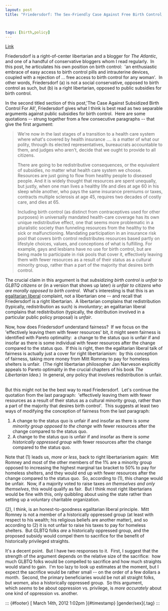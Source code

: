 ```yaml
---
layout: post
title: "Friedersdorf: The Sex-Friendly Case Against Free Birth Control, part I"



tags: [birth,policy]
---
```



[Link](http://www.theatlantic.com/politics/archive/2012/03/the-sex-friendly-case-against-free-birth-control/254281/)  

Friedersdorf is a right-of-center libertarian and a blogger for *The Atlantic*, and one of a handful of conservative bloggers whom I read regularly.  In this post, he articulates his own position on birth control:  'an enthusiastic embrace of easy access to birth control pills and intrauterine devices, coupled with a rejection of ... free access to birth control for any woman'.  In other words, Friedersdorf (a) is not a social conservative, opposed to birth control as such, but (b) is a right libertarian, opposed to public subsidies for birth control.  

In the second titled section of this post,'The Case Against Subsidized Birth Control For All', Friedersdorf gives what I think is best read as two separable arguments against public subsidies for birth control.  Here are some quotations -- strung together from a few consecutive paragraphs -- that give the first argument:  

> We're now in the last stages of a transition to a health care system where what's covered by health insurance .... is a matter of what our polity, through its elected representatives, bureaucrats accountable to them, and judges who aren't, decide that we ought to provide to all citizens.
>
> There are going to be redistributive consequences, or the equivalent of subsidies, no matter what health care system we choose. Resources are just going to flow from healthy people to diseased people. And it is widely thought that resources are spent unequally, but justly, when one man lives a healthy life and dies at age 60 in his sleep while another, who pays the same insurance premiums or taxes, contracts multiple sclerosis at age 45, requires two decades of costly care, and dies at 65.
>
> Including birth control (as distinct from contraceptives used for other purposes) in universally mandated health-care coverage has its own unique redistributive effect, one that seems more problematic in a pluralistic society than funneling resources from the healthy to the sick or malfunctioning. Mandating participation in an insurance risk pool that covers birth control redistributes resources based partly on lifestyle choices, values, and conceptions of what is fulfilling. For example, gays and lesbians have no use for birth control, but are being made to participate in risk pools that cover it, effectively leaving them with fewer resources as a result of their status as a cultural minority group, rather than a part of the majority that desires birth control.

The crucial claim in this argument is that *subsidizing birth control is unfair to GLBTQ citizens* or (in a version that shows up later) *is unfair to citizens who are morally opposed to birth control*.  What's interesting is that this is an [egalitarian liberal](http://plato.stanford.edu/entries/rawls/) complaint, not a libertarian one -- and recall that Friedersdorf is a right libertarian.  A libertarian complains that redistribution (typically, redistribution as such) is *involuntary*; an egalitarian liberal complains that redistribution (typically, the distribution involved in a particular public policy proposal) is *unfair*.  

Now, how does Friedersdorf understand fairness?  If we focus on the 'effectively leaving them with fewer resources' bit, it might seem fairness is identified with Pareto optimality:  a change to the status quo is unfair if and insofar as there is some individual with fewer resources after the change compared to the status quo.  If this is right, then the egalitarian liberal talk of fairness is actually just a cover for right libertarianism:  by this conception of fairness, taking more money from Mitt Romney to pay for homeless shelters is unfair.  (The right libertarian philosopher Jan Narveson explicitly appeals to Pareto optimality in the crucial chapters of his book *The Libertarian Idea*.)  In general, *any* policy that involves redistribution is unfair.  

But this might not be the best way to read Friedersdorf.  Let's continue the quotation from the last paragraph:  'effectively leaving them with fewer resources as a result of their status as a cultural minority group, rather than a part of the majority that desires birth control'.  This suggests at least two ways of modifying the conception of fairness from the last paragraph:  

1.  A change to the status quo is unfair if and insofar as there is *some minority group opposed to the change* with fewer resources after the change compared to the status quo.  
2.  A change to the status quo is unfair if and insofar as there is *some historically oppressed group* with fewer resources after the change compared to the status quo.  

Note that (1) leads us, *more or less*, back to right libertarianism again:  Mitt Romney and most of the other members of the 1% are a minority group opposed to increasing the highest marginal tax bracket to 50% to pay for homeless shelters, and they would end up with fewer resources after the change compared to the status quo.  So, according to (1), this change would be unfair.  Now, if a majority voted to raise taxes *on themselves and only themselves*, this would qualify as fair.  But I think most right libertarians would be fine with this, only quibbling about using the state rather than setting up a voluntary charitable organization. 

(2), I think, is an honest-to-goodness egalitarian liberal principle.  Mitt Romney is not a member of a historically oppressed group (at least with respect to his wealth; his religious beliefs are another matter), and so according to (2) it is not unfair to raise his taxes to pay for homeless shelters.  But GLBTQ folks *are* a historically oppressed group, and the proposed subsidy would compel them to sacrifice for the benefit of historically privileged straights.  

It's a decent point.  But I have two responses to it.  First, I suggest that the strength of the argument depends on the relative size of the sacrifice:  how much GLBTQ folks would be compelled to sacrifice and how much straights would stand to gain.  I'm too lazy to look up estimates at the moment, but I expect the sacrifice would be rather small -- on the order of a few dollars a month.  Second, the primary beneficiaries would be not all straight folks, but *women*, also a historically oppressed group.  So this argument, which *seems* to be about oppression vs. privilege, is *more accurately* about one kind of oppression vs. another.  

::: {#footer}
[ March 14th, 2012 1:02pm ]{#timestamp} [gender/sex]{.tag}
:::




